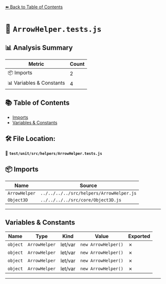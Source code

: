 [⬅️ Back to Table of Contents](../../../../index.md)

# 📄 `ArrowHelper.tests.js`

## 📊 Analysis Summary

| Metric | Count |
|--------|-------|
| 📦 Imports | 2 |
| 📊 Variables & Constants | 4 |

## 📚 Table of Contents

- [Imports](#imports)
- [Variables & Constants](#variables-constants)

## 🛠️ File Location:
📂 **`test/unit/src/helpers/ArrowHelper.tests.js`**

## 📦 Imports

| Name | Source |
|------|--------|
| `ArrowHelper` | `../../../../src/helpers/ArrowHelper.js` |
| `Object3D` | `../../../../src/core/Object3D.js` |


---

## Variables & Constants

| Name | Type | Kind | Value | Exported |
|------|------|------|-------|----------|
| `object` | `ArrowHelper` | let/var | `new ArrowHelper()` | ✗ |
| `object` | `ArrowHelper` | let/var | `new ArrowHelper()` | ✗ |
| `object` | `ArrowHelper` | let/var | `new ArrowHelper()` | ✗ |
| `object` | `ArrowHelper` | let/var | `new ArrowHelper()` | ✗ |


---